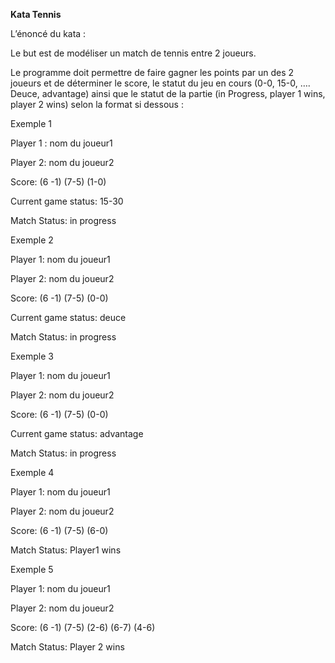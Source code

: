 **Kata Tennis**

L’énoncé du kata :

Le but est de modéliser un match de tennis entre 2 joueurs.

Le programme doit permettre de faire gagner les points par un des 2 joueurs et de déterminer le score, 
le statut du jeu en cours (0-0, 15-0, …. Deuce, advantage)
ainsi que le statut de la partie (in Progress, player 1 wins, player 2 wins) selon la format si dessous :

Exemple 1

Player 1 : nom du joueur1

Player 2: nom du joueur2

Score: (6 -1) (7-5) (1-0)

Current game status: 15-30

Match Status: in progress

Exemple 2

Player 1: nom du joueur1

Player 2: nom du joueur2

Score: (6 -1) (7-5) (0-0)

Current game status: deuce

Match Status: in progress


Exemple 3

Player 1: nom du joueur1

Player 2: nom du joueur2

Score: (6 -1) (7-5) (0-0)

Current game status: advantage

Match Status: in progress


Exemple 4

Player 1: nom du joueur1

Player 2: nom du joueur2

Score: (6 -1) (7-5) (6-0)

Match Status: Player1 wins


Exemple 5

Player 1: nom du joueur1

Player 2: nom du joueur2

Score: (6 -1) (7-5) (2-6) (6-7) (4-6)

Match Status: Player 2 wins